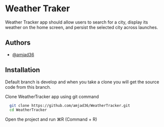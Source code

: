 
# Weather Traker

Weather Tracker app should allow users to search for a city, display its weather on the home screen, and persist the selected city across launches.




## Authors

- [@amjad36](https://github.com/amjad36/WeatherTracker)


## Installation

Default branch is develop and when you take a clone you will get the source code from this branch. 

Clone WeatherTracker app using git command

```bash
  git clone https://github.com/amjad36/WeatherTracker.git
  cd WeatherTracker
```
Open the project and run ⌘R (Command + R)
